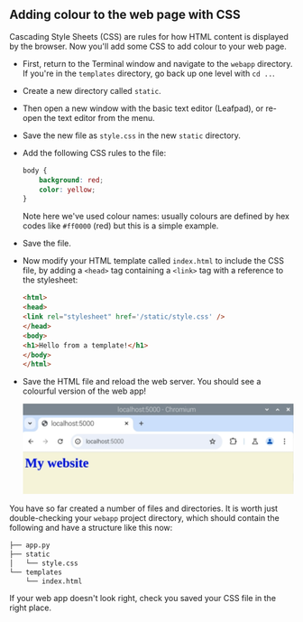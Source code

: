 ## Adding colour to the web page with CSS

Cascading Style Sheets (CSS) are rules for how HTML content is displayed by the browser. Now you'll add some CSS to add colour to your web page.

- First, return to the Terminal window and navigate to the `webapp` directory. If you're in the `templates` directory, go back up one level with `cd ..`.

- Create a new directory called `static`.

- Then open a new window with the basic text editor (Leafpad), or re-open the text editor from the menu.

- Save the new file as `style.css` in the new `static` directory.

- Add the following CSS rules to the file:

    ```css
    body {
        background: red;
        color: yellow;
    }
    ```
    
    Note here we've used colour names: usually colours are defined by hex codes like `#ff0000` (red) but this is a simple example.

- Save the file.

- Now modify your HTML template called `index.html` to include the CSS file, by adding a `<head>` tag containing a `<link>` tag with a reference to the stylesheet:

    ```html
    <html>
    <head>
    <link rel="stylesheet" href='/static/style.css' />
    </head>
    <body>
    <h1>Hello from a template!</h1>
    </body>
    </html>
    ```

- Save the HTML file and reload the web server. You should see a colourful version of the web app!

    ![Flask app with colour](images/flask-app-with-colour.png)

You have so far created a number of files and directories. It is worth just double-checking your `webapp` project directory, which should contain the following and have a structure like this now:

```
├── app.py
├── static
│   └── style.css
└── templates
    └── index.html
```

If your web app doesn't look right, check you saved your CSS file in the right place.

